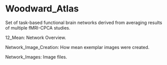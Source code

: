 # Woodward_Atlas
Set of task-based functional brain networks derived from averaging results of multiple fMRI-CPCA studies.

12_Mean: Network Overview.

Network_Image_Creation: How mean exemplar images were created. 

Network_Images: Image files.
